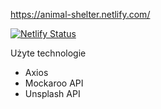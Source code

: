 https://animal-shelter.netlify.com/

[![Netlify Status](https://api.netlify.com/api/v1/badges/137c78a0-8746-4c4c-be8c-650391b253c4/deploy-status)](https://animal-shelter.netlify.com/)

Użyte technologie
- Axios
- Mockaroo API
- Unsplash API

